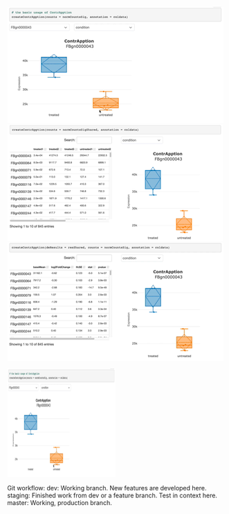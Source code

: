 ![basic-counts](misc/basic-counts.gif)
![interactive-counts](misc/interactive-counts.gif)
![differential-expression](misc/differential-expression.gif)

<img src="misc/basic-counts.gif" width="250" height="250"/>

Git workflow:
  dev: Working branch. New features are developed here.
  staging: Finished work from dev or a feature branch. Test in context here.
  master: Working, production branch.
